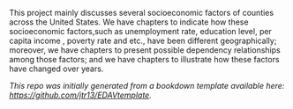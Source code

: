 This project mainly discusses several socioeconomic factors of counties across the United States. We have chapters to indicate how these socioeconomic factors,such as unemployment rate, education level, per capita income , poverty rate and etc., have been different geographically; moreover, we have chapters to present possible dependency relationships among those factors; and we have chapters to illustrate how these factors have changed over years.
	

*This repo was initially generated from a bookdown template available here: https://github.com/jtr13/EDAVtemplate.*	





